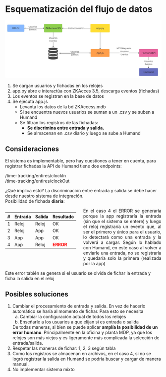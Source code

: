 # Esquematización del flujo de datos

![Esquema](_media/schema.jpg)

1. Se cargan usuarios y fichadas en los relojes
2. app.py abre e interactúa con ZKAcces 3.5, descarga eventos (fichadas)
3. Los eventos se registran en la base de datos
4. Se ejecuta app.js
   - Levanta los datos de la bd ZKAccess.mdb
   - Si se encuentra nuevos usuarios se suman a un .csv y se suben a Humand
   - Se filtran los registros de las fichadas:
     - **Se discrimina entre entrada y salida.**
     - Se almacenan en .csv diario y luego se sube a Humand

## Consideraciones

<p>El sistema es implementable, pero hay cuestiones a tener en cuenta, para registrar fichadas la API de Humand tiene dos endpoints: </p>
/time-tracking/entires/clockIn<br />
/time-tracking/entires/clockOut<br />

<p>¿Qué implica esto? La discriminación entre entrada y salida se debe hacer desde nuestro sistema de integración.<br /> Posibilidad de fichada <strong>diaria</strong>:</p>
<div style="display: flex; flex-direction:row; align-items:start; justify-content:center;">
<table >
    <thead>
        <tr>
            <th>#</th>
            <th>Entrada</th>
            <th>Salida</th>
            <th>Resultado</th>
        </tr>
    </thead>
    <tbody>
        <tr>
            <td>1</td>
            <td>Reloj</td>
            <td>Reloj</td>
            <td>OK</td>
        </tr>
        <tr>
            <td>2</td>
            <td>Reloj</td>
            <td>App</td>
            <td>OK</td>
        </tr>
        <tr>
            <td>3</td>
            <td>App</td>
            <td>App</td>
            <td>OK</td>
        </tr>
        <tr>
            <td>4</td>
            <td>App</td>
            <td>Reloj</td>
            <td><strong style="color: red;">ERROR</strong></td>
        </tr>
    </tbody>
</table>
<p style="width:100%; margin:0; text-align:justify;">En el caso 4 el ERROR se generaría porque la app registraría la entrada (sin que el sistema se entere) y luego el reloj registraría un evento que, al ser el primero y único para el usuario, lo detectará como una entrada y la volverá a cargar. Según lo hablado con Humand, en este caso al volver a enviarle una entrada, no se registraría y quedaría solo la primera (realizada por la app)</p>
</div>
<p>Este error tabién se genera si el usuario se olvida de fichar la entrada y ficha la salida en el reloj </p>

## Posibles soluciones
<ol>
    <li>
        Cambiar el procesamiento de entrada y salida. En vez de hacerlo automático se haría al momento de fichar. Para esto se necesita 
        <ol type="a">
            <li>Cambiar la configuración actual de todos los relojes</li>
            <li>Enseñarle a los usuarios a que elijan si es entrada o salida</li>
        </ol>
        De todas maneras, si bien se puede aplicar <strong>amplía la posibilidad de un error humano</strong>. Principalmente en la oficina y planta MDP, ya que los relojes son más viejos y es ligeramente más complicada la selección de entrada/salida.
    </li>
    <li>
        Respetar las maneras de fichar: 1, 2, 3 según tabla
    </li>
    <li>
        Como los registros se almacenan en archivos, en el caso 4, si no se logró registrar la salida en Humand se podría buscar y cargar de manera manual.
    </li>
    <li>
        No implementar sistema mixto 
    </li>
</ol>

